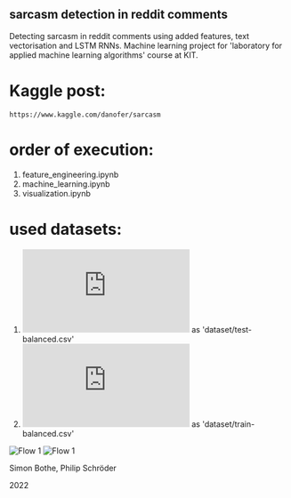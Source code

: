 ## sarcasm detection in reddit comments

Detecting sarcasm in reddit comments using added features, text vectorisation and LSTM RNNs.
Machine learning project for 'laboratory for applied machine learning algorithms' course at KIT.

# Kaggle post:
    https://www.kaggle.com/danofer/sarcasm

# order of execution:
1. feature_engineering.ipynb
2. machine_learning.ipynb
3. visualization.ipynb

# used datasets: 
1. ![test-balanced.csv.bz2](https://nlp.cs.princeton.edu/SARC/0.0/main/test-balanced.csv.bz2) as 'dataset/test-balanced.csv'
2. ![train-balanced.csv.bz2](https://nlp.cs.princeton.edu/SARC/0.0/main/train-balanced.csv.bz2) as 'dataset/train-balanced.csv'

![Flow 1](https://github.com/phil-kit/reddit-comment-lama/raw/main/graphs/model_flow.png)
![Flow 1](https://github.com/phil-kit/reddit-comment-lama/raw/main/graphs/text_flow.png)

Simon Bothe, Philip Schröder

2022
